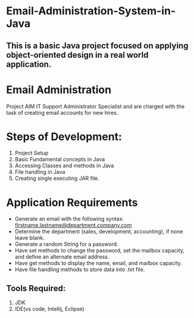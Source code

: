 # Email-Administration-System-in-Java

## This is a basic Java project focused on applying object-oriented design in a real world application.

# Email Administration
Project AIM
IT Support Administrator Specialist and are charged with the task of creating email accounts for new hires.


# Steps of Development:
1. Project Setup
2. Basic Fundamental concepts in Java
3. Accessing Classes and methods in Java
4. File handling in Java
5. Creating single executing JAR file.


# Application Requirements
- Generate an email with the following syntax: 
  firstname.lastname@department.company.com
- Determine the department (sales, development, accounting), if none leave blank.
- Generate a random String for a password.
- Have set methods to change the password, set the mailbox capacity, and define an alternate email address.
- Have get methods to display the name, email, and mailbox capacity.
- Have file handling methods to store data into .txt file.

## Tools Required:
1. JDK
2. IDE(vs code, Intellij, Eclipse)

